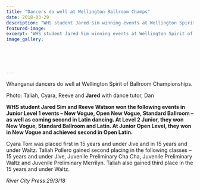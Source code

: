 ```yaml
---
title: "Dancers do well at Wellington Ballroom Champs"
date: 2018-03-29
description: "WHS student Jared Sim winning events at Wellington Spirit of Ballroom Champs held in Wellington..."
featured-image: 
excerpt: "WHS student Jared Sim winning events at Wellington Spirit of Ballroom Champs held in Wellington."
image_gallery:
    
    
    
    
    
---
```


<p>Whanganui dancers do well at Wellington Spirit of Ballroom Championships.</p>
<p>Photo:&nbsp;<span>Taliah, Cyara, Reeve and <strong>Jared</strong> with dance tutor, Dan</span></p>
<p><strong>WHS student Jared Sim and Reeve Watson won the following events in Junior Level 1 events &ndash; New Vogue, Open New Vogue, Standard Ballroom &ndash; as well as coming second in Latin dancing. At Level 2 Junior, they won New Vogue, Standard Ballroom and Latin. At Junior Open Level, they won in New Vogue and achieved second in Open Latin.</strong></p>
<p>Cyara Torr was placed first in 15 years and under Jive and in 15 years and under Waltz. T<span class="text_exposed_show">aliah Pollero gained second placing in the following classes &ndash; 15 years and under Jive, Juvenile Preliminary Cha Cha, Juvenile Preliminary Waltz and Juvenile Preliminary Merrilyn. Taliah also gained third place in the 15 years and under Waltz.</span></p>
<div class="text_exposed_show">
<p><em>River City Press 29/3/18</em></p>
</div>

